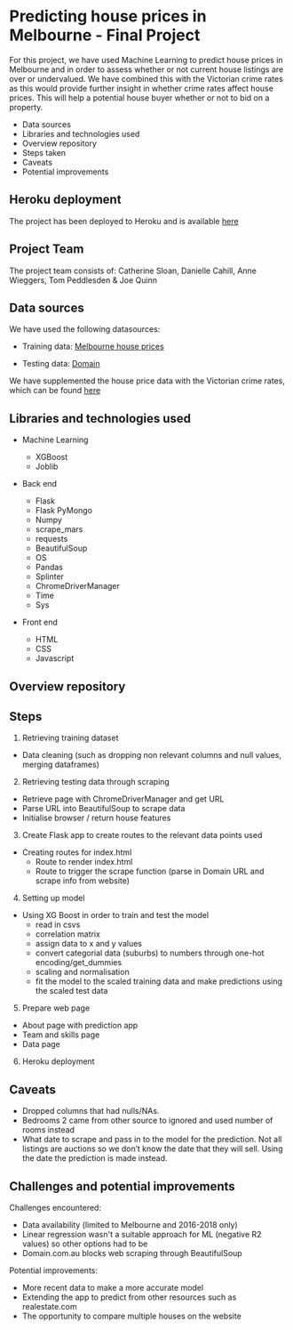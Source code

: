 # Predicting house prices in Melbourne - Final Project

For this project, we have used Machine Learning to predict house prices in Melbourne and in order to assess whether or not current house listings are over or undervalued. We have combined this with the Victorian crime rates as this would provide further insight in whether crime rates affect house prices. This will help a potential house buyer whether or not to bid on a property. 

- Data sources
- Libraries and technologies used
- Overview repository
- Steps taken
- Caveats
- Potential improvements

## Heroku deployment

The project has been deployed to Heroku and is available [here](https://melbpricepredictor.herokuapp.com/)

## Project Team 

The project team consists of:
Catherine Sloan,
Danielle Cahill,
Anne Wieggers,
Tom Peddlesden &
Joe Quinn

## Data sources 
We have used the following datasources:
- Training data:
[Melbourne house prices](https://www.kaggle.com/anthonypino/melbourne-housing-market?select=Melbourne_housing_FULL.csv)

- Testing data: 
[Domain](https://www.domain.com.au/)

We have supplemented the house price data with the Victorian crime rates, which can be found [here](https://discover.data.vic.gov.au/dataset/crime-by-location-data-table)


## Libraries and technologies used

- Machine Learning
	- XGBoost
	- Joblib

- Back end
	- Flask
	- Flask PyMongo
	- Numpy	
	- scrape_mars
	- requests
	- BeautifulSoup
	- OS
	- Pandas
	- Splinter
	- ChromeDriverManager
	- Time
	- Sys

- Front end
	- HTML
	- CSS
	- Javascript


## Overview repository

## Steps

1. Retrieving training dataset
- Data cleaning (such as dropping non relevant columns and null values, merging dataframes)

2. Retrieving testing data through scraping 
- Retrieve page with ChromeDriverManager and get URL
- Parse URL into BeautifulSoup to scrape data
- Initialise browser / return house features

3. Create Flask app to create routes to the relevant data points used
- Creating routes for index.html
	- Route to render index.html
	- Route to trigger the scrape function (parse in Domain URL and scrape info from website)

4. Setting up model 
- Using XG Boost in order to train and test the model
	- read in csvs
	- correlation matrix
	- assign data to x and y values
	- convert categorial data (suburbs) to numbers through one-hot encoding/get_dummies
	- scaling and normalisation
	- fit the model to the scaled training data and make predictions using the scaled test data

5. Prepare web page 
-	About page with prediction app
-	Team and skills page
-	Data page

6. Heroku deployment

## Caveats
-	Dropped columns that had nulls/NAs. 
-	Bedrooms 2 came from other source to ignored and used number of rooms instead
-	What date to scrape and pass in to the model for the prediction. Not all listings are auctions so we don’t know the date that they will sell. Using the date the prediction is made instead. 


## Challenges and potential improvements

Challenges encountered:
- 	Data availability (limited to Melbourne and 2016-2018 only)
- 	Linear regression wasn't a suitable approach for ML (negative R2 values) so other options had to be 
-	Domain.com.au blocks web scraping through BeautifulSoup

Potential improvements:
- 	More recent data to make a more accurate model
- 	Extending the app to predict from other resources such as realestate.com
- 	The opportunity to compare multiple houses on the website

